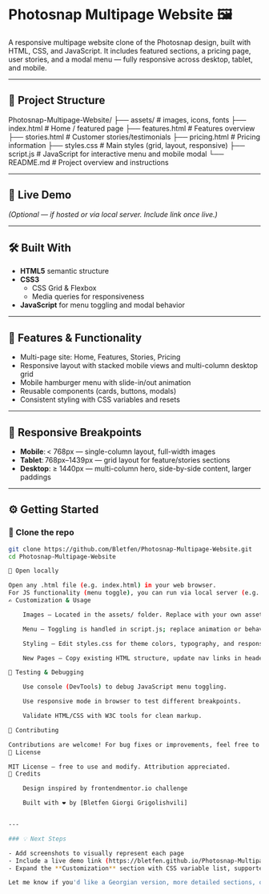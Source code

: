 # Photosnap Multipage Website 🖼️

A responsive multipage website clone of the Photosnap design, built with HTML, CSS, and JavaScript. It includes featured sections, a pricing page, user stories, and a modal menu — fully responsive across desktop, tablet, and mobile.

---

## 📁 Project Structure

Photosnap-Multipage-Website/
├── assets/ # images, icons, fonts
├── index.html # Home / featured page
├── features.html # Features overview
├── stories.html # Customer stories/testimonials
├── pricing.html # Pricing information
├── styles.css # Main styles (grid, layout, responsive)
├── script.js # JavaScript for interactive menu and mobile modal
└── README.md # Project overview and instructions

---

## 🚀 Live Demo

_(Optional — if hosted or via local server. Include link once live.)_

---

## 🛠️ Built With

- **HTML5** semantic structure
- **CSS3**
  - CSS Grid & Flexbox
  - Media queries for responsiveness
- **JavaScript** for menu toggling and modal behavior

---

## 🎨 Features & Functionality

- Multi-page site: Home, Features, Stories, Pricing
- Responsive layout with stacked mobile views and multi-column desktop grid
- Mobile hamburger menu with slide-in/out animation
- Reusable components (cards, buttons, modals)
- Consistent styling with CSS variables and resets

---

## 🧩 Responsive Breakpoints

- **Mobile**: < 768px — single-column layout, full-width images
- **Tablet**: 768px–1439px — grid layout for feature/stories sections
- **Desktop**: ≥ 1440px — multi-column hero, side-by-side content, larger paddings

---

## ⚙️ Getting Started

### 💾 Clone the repo

```bash
git clone https://github.com/Bletfen/Photosnap-Multipage-Website.git
cd Photosnap-Multipage-Website

📂 Open locally

Open any .html file (e.g. index.html) in your web browser.
For JS functionality (menu toggle), you can run via local server (e.g. Live Server extension in VSCode).
✍️ Customization & Usage

    Images — Located in the assets/ folder. Replace with your own assets.

    Menu — Toggling is handled in script.js; replace animation or behavior as needed.

    Styling — Edit styles.css for theme colors, typography, and responsive adjustments.

    New Pages — Copy existing HTML structure, update nav links in header and footer.

🧪 Testing & Debugging

    Use console (DevTools) to debug JavaScript menu toggling.

    Use responsive mode in browser to test different breakpoints.

    Validate HTML/CSS with W3C tools for clean markup.

🤝 Contributing

Contributions are welcome! For bug fixes or improvements, feel free to open an issue or pull request.
📄 License

MIT License — free to use and modify. Attribution appreciated.
📌 Credits

    Design inspired by frontendmentor.io challenge

    Built with ❤️ by [Bletfen Giorgi Grigolishvili]


---

### 💡 Next Steps

- Add screenshots to visually represent each page
- Include a live demo link (https://bletfen.github.io/Photosnap-Multipage-Website/)
- Expand the **Customization** section with CSS variable list, supported fonts, etc.

Let me know if you'd like a Georgian version, more detailed sections, or help embedding previews/screenshots!
```
